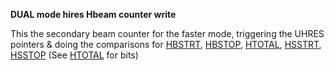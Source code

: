 **DUAL mode hires Hbeam counter write**

This the secondary beam counter for the faster mode, triggering the UHRES pointers & doing the comparisons for [HBSTRT](DFF1C4_HBSTRT.md), [HBSTOP](DFF1C4_HBSTRT.md), [HTOTAL](DFF1C0_HTOTAL.md), [HSSTRT](DFF1DE_HSSTRT.md), [HSSTOP](DFF1C2_HSSTOP.md) (See [HTOTAL](DFF1C0_HTOTAL.md) for bits)

